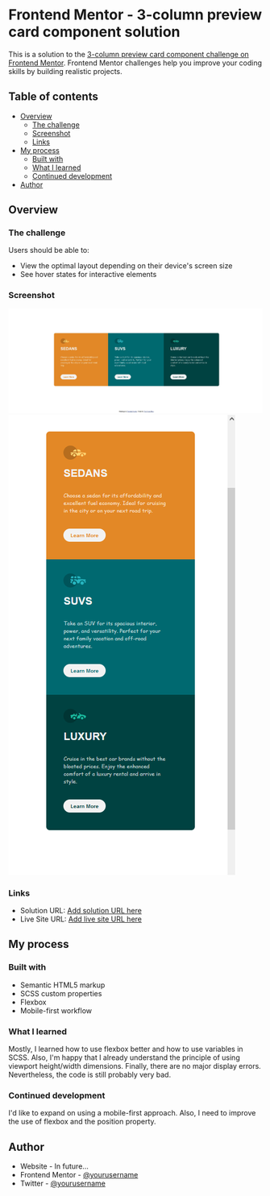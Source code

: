 # Frontend Mentor - 3-column preview card component solution

This is a solution to the [3-column preview card component challenge on Frontend Mentor](https://www.frontendmentor.io/challenges/3column-preview-card-component-pH92eAR2-). Frontend Mentor challenges help you improve your coding skills by building realistic projects. 

## Table of contents

- [Overview](#overview)
  - [The challenge](#the-challenge)
  - [Screenshot](#screenshot)
  - [Links](#links)
- [My process](#my-process)
  - [Built with](#built-with)
  - [What I learned](#what-i-learned)
  - [Continued development](#continued-development)
- [Author](#author)

## Overview

### The challenge

Users should be able to:

- View the optimal layout depending on their device's screen size
- See hover states for interactive elements

### Screenshot

![](./screenshot.jpg)
![](./screenshot2.jpg)

### Links

- Solution URL: [Add solution URL here](https://www.frontendmentor.io/challenges/3column-preview-card-component-pH92eAR2-/hub/3-column-responsive-card-page-scss-flexbox-1cxOssMBw)
- Live Site URL: [Add live site URL here](https://festive-brown-ead60e.netlify.app/)

## My process

### Built with

- Semantic HTML5 markup
- SCSS custom properties
- Flexbox
- Mobile-first workflow

### What I learned

Mostly, I learned how to use flexbox better and how to use variables in SCSS. Also, I'm happy that I already understand the principle of using viewport height/width dimensions. Finally, there are no major display errors. Nevertheless, the code is still probably very bad.

### Continued development

I'd like to expand on using a mobile-first approach. Also, I need to improve the use of flexbox and the position property.


## Author

- Website - In future...
- Frontend Mentor - [@yourusername](https://www.frontendmentor.io/profile/Tomushh97)
- Twitter - [@yourusername](https://twitter.com/g_Tomushh)

